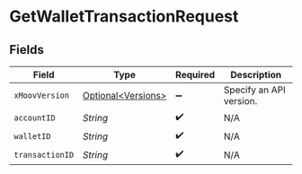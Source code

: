 # GetWalletTransactionRequest


## Fields

| Field                                                      | Type                                                       | Required                                                   | Description                                                |
| ---------------------------------------------------------- | ---------------------------------------------------------- | ---------------------------------------------------------- | ---------------------------------------------------------- |
| `xMoovVersion`                                             | [Optional\<Versions>](../../models/components/Versions.md) | :heavy_minus_sign:                                         | Specify an API version.                                    |
| `accountID`                                                | *String*                                                   | :heavy_check_mark:                                         | N/A                                                        |
| `walletID`                                                 | *String*                                                   | :heavy_check_mark:                                         | N/A                                                        |
| `transactionID`                                            | *String*                                                   | :heavy_check_mark:                                         | N/A                                                        |